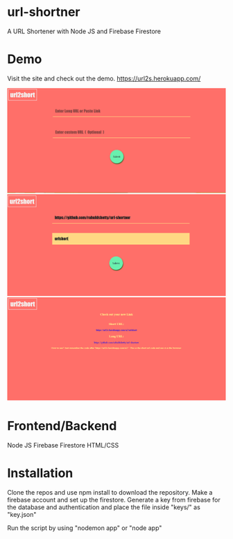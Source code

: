 # url-shortner
A URL Shortener with Node JS and Firebase Firestore

# Demo
Visit the site and check out the demo.
https://url2s.herokuapp.com/

![Sample1](https://raw.githubusercontent.com/rahuldshetty/url-shortner/master/screenshot/1.PNG)
![Sample2](https://raw.githubusercontent.com/rahuldshetty/url-shortner/master/screenshot/2.PNG)
![Sample3](https://raw.githubusercontent.com/rahuldshetty/url-shortner/master/screenshot/3.PNG)

# Frontend/Backend
Node JS
Firebase Firestore
HTML/CSS

# Installation
Clone the repos and use npm install to download the repository.
Make a firebase account and set up the firestore.
Generate a key from firebase for the database and authentication and place the file inside "keys/" as "key.json"

Run the script by using "nodemon app" or "node app"
